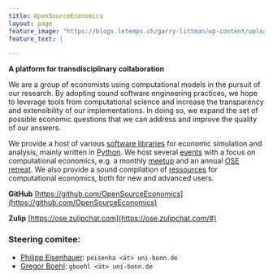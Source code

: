 ```yaml
---
title: OpenSourceEconomics
layout: page
feature_image: "https://blogs.letemps.ch/garry-littman/wp-content/uploads/sites/216/2020/04/pand-matrix-750x410.jpg"
feature_text: |

---
```


**A platform for transdisciplinary collaboration**

We are a group of economists using computational models in the pursuit of our research. By adopting sound software engineering practices, we hope to leverage tools from computational science and increase the transparency and extensibility of our implementations. In doing so, we expand the set of possible economic questions that we can address and improve the quality of our answers.

We provide a host of various [software libraries](https://opensourceeconomics.github.io/software/) for economic simulation and analysis, mainly written in [Python](https://www.python.org/). We host several [events](https://opensourceeconomics.github.io/events/) with a focus on computational economics, e.g. a monthly [meetup](https://github.com/OpenSourceEconomics/ose-meetup) and an annual [OSE retreat](https://github.com/OpenSourceEconomics/ose-retreat). We also provide a sound compilation of [ressources](https://opensourceeconomics.github.io/resources/) for computational economics, both for new and advanced users.



**GitHub** [https://github.com/OpenSourceEconomics](https://github.com/OpenSourceEconomics)

**Zulip** [https://ose.zulipchat.com](https://ose.zulipchat.com/#)

### Steering comitee:
* [Philipp Eisenhauer](https://peisenha.github.io): `peisenha <ät> uni-bonn.de`
* [Gregor Boehl](https://gregorboehl.com): `gboehl <ät> uni-bonn.de`
